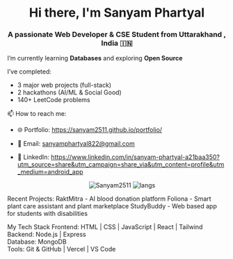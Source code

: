 <h1 align="center">Hi there, I'm Sanyam Phartyal</h1>
<h3 align="center">A passionate Web Developer & CSE Student from Uttarakhand , India 🇮🇳</h3>

I’m currently learning **Databases** and exploring **Open Source**

I’ve completed:
- 3 major web projects (full-stack)
- 2 hackathons (AI/ML & Social Good)
- 140+ LeetCode problems

📫 How to reach me:
- 🌐 Portfolio: https://sanyam2511.github.io/portfolio/
- 📧 Email: sanyamphartyal822@gmail.com
- 💼 LinkedIn: https://www.linkedin.com/in/sanyam-phartyal-a21baa350?utm_source=share&utm_campaign=share_via&utm_content=profile&utm_medium=android_app

  <p align="center"> <img src="https://github-readme-stats.vercel.app/api?username=Sanyam2511&show_icons=true&theme=radical" alt="Sanyam2511" /> <img src="https://github-readme-stats.vercel.app/api/top-langs/?username=Sanyam2511&layout=compact&theme=radical" alt="langs" /> </p>

Recent Projects:
RaktMitra - AI blood donation platform
Foliona - Smart plant care assistant and plant marketplace
StudyBuddy - Web based app for students with disabilities

My Tech Stack
Frontend: HTML | CSS | JavaScript | React | Tailwind  
Backend: Node.js | Express  
Database: MongoDB  
Tools: Git & GitHub | Vercel | VS Code
